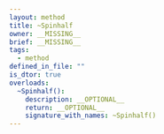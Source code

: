 ```yaml
---
layout: method
title: ~Spinhalf
owner: __MISSING__
brief: __MISSING__
tags:
  - method
defined_in_file: ""
is_dtor: true
overloads:
  ~Spinhalf():
    description: __OPTIONAL__
    return: __OPTIONAL__
    signature_with_names: ~Spinhalf()
---
```

